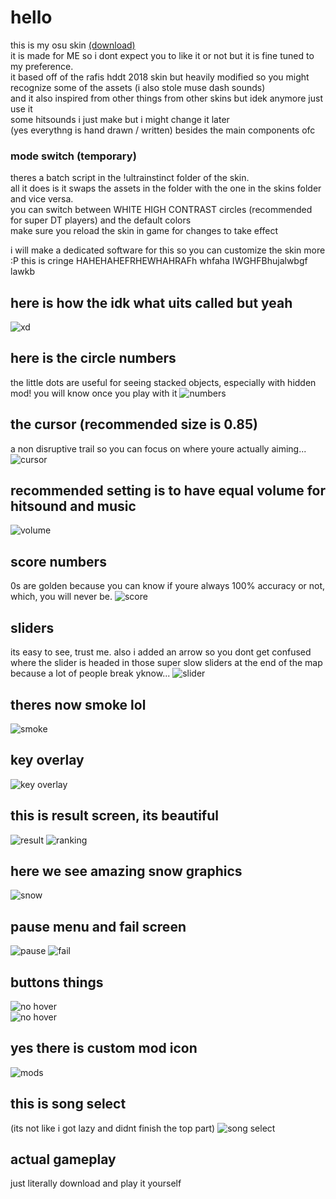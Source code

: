 # hello
this is my osu skin [(download)](https://github.com/cpuQ/skin/releases/latest)  
it is made for ME so i dont expect you to like it or not but it is fine tuned to my preference.  
it based off of the rafis hddt 2018 skin but heavily modified so you might recognize some of the assets (i also stole muse dash sounds)  
and it also inspired from other things from other skins but idek anymore just use it  
some hitsounds i just make but i might change it later  
(yes everythng is hand drawn / written) besides the main components ofc

### mode switch (temporary)
theres a batch script in the !ultrainstinct folder of the skin.  
all it does is it swaps the assets in the folder with the one in the skins folder and vice versa.  
you can switch between WHITE HIGH CONTRAST circles (recommended for super DT players) and the default colors  
make sure you reload the skin in game for changes to take effect

i will make a dedicated software for this so you can customize the skin more :P
this is cringe HAHEHAHEFRHEWHAHRAFh whfaha IWGHFBhujalwbgf lawkb

## here is how the idk what uits called but yeah
![xd](https://github.com/cpuQ/skin/blob/main/images/2023-07-19%2013.13.49.png)

## here is the circle numbers
the little dots are useful for seeing stacked objects, especially with hidden mod! you will know once you play with it
![numbers](https://github.com/cpuQ/skin/blob/main/images/numbers.png)

## the cursor (recommended size is 0.85)
a non disruptive trail so you can focus on where youre actually aiming...
![cursor](https://github.com/cpuQ/skin/blob/main/images/cursor.png)

## recommended setting is to have equal volume for hitsound and music
![volume](https://github.com/cpuQ/skin/blob/main/images/settings.png)

## score numbers
0s are golden because you can know if youre always 100% accuracy or not, which, you will never be.
![score](https://github.com/cpuQ/skin/blob/main/images/score.png)

## sliders
its easy to see, trust me. also i added an arrow so you dont get confused where the slider is headed in those super slow sliders at the end of the map because a lot of people break yknow...
![slider](https://github.com/cpuQ/skin/blob/main/images/slider.png)

## theres now smoke lol
![smoke](https://github.com/cpuQ/skin/blob/main/images/smoke.png)

## key overlay
![key overlay](https://github.com/cpuQ/skin/blob/main/images/keyoverlay.png)

## this is result screen, its beautiful
![result](https://github.com/cpuQ/skin/blob/main/images/results.png)
![ranking](https://github.com/cpuQ/skin/blob/main/images/ranking.png)

## here we see amazing snow graphics
![snow](https://github.com/cpuQ/skin/blob/main/images/snow.png)

## pause menu and fail screen
![pause](https://github.com/cpuQ/skin/blob/main/images/pause.png)
![fail](https://github.com/cpuQ/skin/blob/main/images/fail.png)

## buttons things
![no hover](https://github.com/cpuQ/skin/blob/main/images/buttons.png)  
![no hover](https://github.com/cpuQ/skin/blob/main/images/hover.png)

## yes there is custom mod icon
![mods](https://github.com/cpuQ/skin/blob/main/images/mods.png)

## this is song select
(its not like i got lazy and didnt finish the top part)
![song select](https://github.com/cpuQ/skin/blob/main/images/main.png)

## actual gameplay
just literally download and play it yourself
